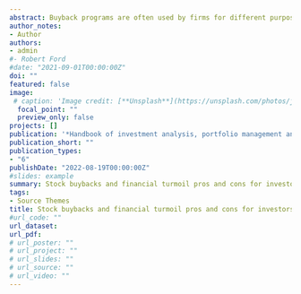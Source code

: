 ```yaml
---
abstract: Buyback programs are often used by firms for different purposes, including distributing excess cash to shareholders and signal that the stock price is underpriced. The first purpose of this chapter book is to review studies of buyback programs and to highlight that fundamentals-based hypotheses are problematic in financial turmoil. We will show how buyback programs add value to shareholders while also identifying some situations in which they can destroy value. The second purpose is to present the pros and cons of buyback programs to shareholders, particularly during financial turmoil.
author_notes:
- Author
authors:
- admin
#- Robert Ford
#date: "2021-09-01T00:00:00Z"
doi: ""
featured: false
image:
 # caption: 'Image credit: [**Unsplash**](https://unsplash.com/photos/jdD8gXaTZsc)'
  focal_point: ""
  preview_only: false
projects: []
publication: '*Handbook of investment analysis, portfolio management and Financial derivatives, 1*(1)'
publication_short: ""
publication_types:
- "6"
publishDate: "2022-08-19T00:00:00Z"
#slides: example
summary: Stock buybacks and financial turmoil pros and cons for investors
tags:
- Source Themes
title: Stock buybacks and financial turmoil pros and cons for investors
#url_code: ""
url_dataset: 
url_pdf: 
# url_poster: ""
# url_project: ""
# url_slides: ""
# url_source: ""
# url_video: ""
---
```


